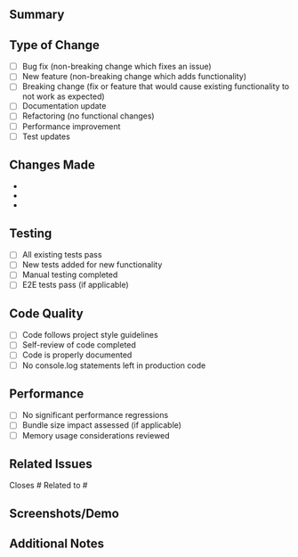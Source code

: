## Summary
<!-- Brief description of the changes -->

## Type of Change
- [ ] Bug fix (non-breaking change which fixes an issue)
- [ ] New feature (non-breaking change which adds functionality)
- [ ] Breaking change (fix or feature that would cause existing functionality to not work as expected)
- [ ] Documentation update
- [ ] Refactoring (no functional changes)
- [ ] Performance improvement
- [ ] Test updates

## Changes Made
<!-- List the main changes in this PR -->
- 
- 
- 

## Testing
- [ ] All existing tests pass
- [ ] New tests added for new functionality
- [ ] Manual testing completed
- [ ] E2E tests pass (if applicable)

## Code Quality
- [ ] Code follows project style guidelines
- [ ] Self-review of code completed
- [ ] Code is properly documented
- [ ] No console.log statements left in production code

## Performance
- [ ] No significant performance regressions
- [ ] Bundle size impact assessed (if applicable)
- [ ] Memory usage considerations reviewed

## Related Issues
<!-- Link to related issues -->
Closes #
Related to #

## Screenshots/Demo
<!-- If applicable, add screenshots or demo links -->

## Additional Notes
<!-- Any additional information, concerns, or context -->